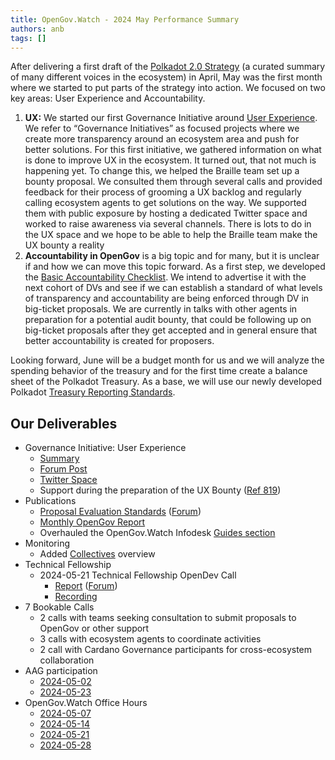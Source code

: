 ```yaml
---
title: OpenGov.Watch - 2024 May Performance Summary
authors: anb
tags: []
---
```


After delivering a first draft of the [Polkadot 2.0 Strategy](https://www.notion.so/Polkadot-2-0-Strategy-264b338f38184248acbf630879f8386f?pvs=21) (a curated summary of many different voices in the ecosystem) in April, May was the first month where we started to put parts of the strategy into action. We focused on two key areas: User Experience and Accountability.

1. **UX:** We started our first Governance Initiative around [User Experience](https://www.notion.so/User-Experience-953ea66a953f45fa9aea093349e631fe?pvs=21). We refer to “Governance Initiatives” as focused projects where we create more transparency around an ecosystem area and push for better solutions. For this first initiative, we gathered information on what is done to improve UX in the ecosystem. It turned out, that not much is happening yet. To change this, we helped the Braille team set up a bounty proposal. We consulted them through several calls and provided feedback for their process of grooming a UX backlog and regularly calling ecosystem agents to get solutions on the way. We supported them with public exposure by hosting a dedicated Twitter space and worked to raise awareness via several channels. There is lots to do in the UX space and we hope to be able to help the Braille team make the UX bounty a reality
2. **Accountability in OpenGov** is a big topic and for many, but it is unclear if and how we can move this topic forward. As a first step, we developed the [Basic Accountability Checklist](https://www.opengov.watch/guides/accountability). We intend to advertise it with the next cohort of DVs and see if we can establish a standard of what levels of transparency and accountability are being enforced through DV in big-ticket proposals. We are currently in talks with other agents in preparation for a potential audit bounty, that could be following up on big-ticket proposals after they get accepted and in general ensure that better accountability is created for proposers.

Looking forward, June will be a budget month for us and we will analyze the spending behavior of the treasury and for the first time create a balance sheet of the Polkadot Treasury. As a base, we will use our newly developed Polkadot [Treasury Reporting Standards](https://www.opengov.watch/reports/treasury_reporting_standards).

## Our Deliverables

- Governance Initiative: User Experience
    - [Summary](https://www.notion.so/User-Experience-953ea66a953f45fa9aea093349e631fe?pvs=21)
    - [Forum Post](https://forum.polkadot.network/t/ux-efforts-in-the-ecosystem/8469)
    - [Twitter Space](https://x.com/i/spaces/1BRKjPQQqZVJw/peek)
    - Support during the preparation of the UX Bounty ([Ref 819](https://polkadot.subsquare.io/referenda/819))
- Publications
    - [Proposal Evaluation Standards](https://www.opengov.watch/guides/accountability) ([Forum](https://forum.polkadot.network/t/opengov-accountability-checklists/8292))
    - [Monthly OpenGov Report](https://www.opengov.watch/reports/2024-05-governance-report)
    - Overhauled the OpenGov.Watch Infodesk [Guides section](https://www.opengov.watch/guides)
- Monitoring
    - Added [Collectives](https://docs.google.com/spreadsheets/d/1itB8Mj1zDoE1-94QZfKi_yPUnHqxyXOO-aOfA9tFeII/edit#gid=176558687) overview
- Technical Fellowship
    - 2024-05-21 Technical Fellowship OpenDev Call
        - [Report](https://www.opengov.watch/technical_fellowship/proceedings/2024-05-21-opendev-call) ([Forum](https://forum.polkadot.network/t/2024-05-21-technical-fellowship-opendev-call/8264))
        - [Recording](https://www.youtube.com/watch?v=War1weBu7yU)
- 7 Bookable Calls
    - 2 calls with teams seeking consultation to submit proposals to OpenGov or other support
    - 3 calls with ecosystem agents to coordinate activities
    - 2 call with Cardano Governance participants for cross-ecosystem collaboration
- AAG participation
    - [2024-05-02](https://www.youtube.com/watch?v=bdmRGmsVet4)
    - [2024-05-23](https://www.youtube.com/watch?v=KtZS9JYeHlU)
- OpenGov.Watch Office Hours
    - [2024-05-07](https://x.com/alice_und_bob/status/1787739177544536344)
    - [2024-05-14](https://x.com/alice_und_bob/status/1790429524284350753)
    - [2024-05-21](https://x.com/alice_und_bob/status/1792829117941133759)
    - [2024-05-28](https://x.com/alice_und_bob/status/1795470185169838206)